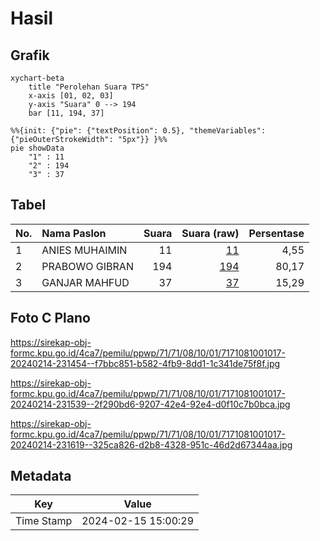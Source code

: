 # Hasil

## Grafik

```mermaid
xychart-beta
    title "Perolehan Suara TPS"
    x-axis [01, 02, 03]
    y-axis "Suara" 0 --> 194
    bar [11, 194, 37]
```

```mermaid
%%{init: {"pie": {"textPosition": 0.5}, "themeVariables": {"pieOuterStrokeWidth": "5px"}} }%%
pie showData
    "1" : 11
    "2" : 194
    "3" : 37
```

## Tabel

| No. | Nama Paslon    | Suara | Suara (raw) | Persentase |
|:--- |:-------------- | -----:| -----------:| ----------:|
| 1   | ANIES MUHAIMIN | 11    | [11][p-1]   | 4,55       |
| 2   | PRABOWO GIBRAN | 194   | [194][p-2]  | 80,17      |
| 3   | GANJAR MAHFUD  | 37    | [37][p-3]   | 15,29      |


[p-1]: https://github.com/gigit-pemilu/pemilu-2024-71-sulawesi-utara/blob/main/pilpres/hitung-suara/sub/71-sulawesi-utara/sub/71-kota-manado/sub/08-mapanget/sub/1001-paniki-bawah/sub/017-tps/sub/paslon-1.txt
[p-2]: https://github.com/gigit-pemilu/pemilu-2024-71-sulawesi-utara/blob/main/pilpres/hitung-suara/sub/71-sulawesi-utara/sub/71-kota-manado/sub/08-mapanget/sub/1001-paniki-bawah/sub/017-tps/sub/paslon-2.txt
[p-3]: https://github.com/gigit-pemilu/pemilu-2024-71-sulawesi-utara/blob/main/pilpres/hitung-suara/sub/71-sulawesi-utara/sub/71-kota-manado/sub/08-mapanget/sub/1001-paniki-bawah/sub/017-tps/sub/paslon-3.txt

## Foto C Plano

https://sirekap-obj-formc.kpu.go.id/4ca7/pemilu/ppwp/71/71/08/10/01/7171081001017-20240214-231454--f7bbc851-b582-4fb9-8dd1-1c341de75f8f.jpg

https://sirekap-obj-formc.kpu.go.id/4ca7/pemilu/ppwp/71/71/08/10/01/7171081001017-20240214-231539--2f290bd6-9207-42e4-92e4-d0f10c7b0bca.jpg

https://sirekap-obj-formc.kpu.go.id/4ca7/pemilu/ppwp/71/71/08/10/01/7171081001017-20240214-231619--325ca826-d2b8-4328-951c-46d2d67344aa.jpg


## Metadata

| Key        | Value               |
| ---------- | ------------------- |
| Time Stamp | 2024-02-15 15:00:29 |



